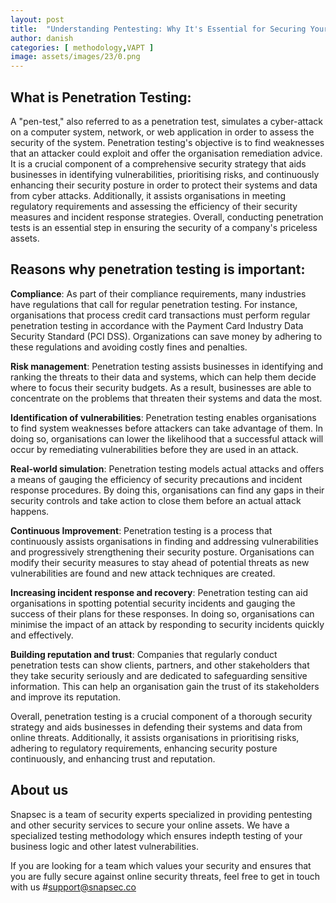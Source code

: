 ```yaml
---
layout: post
title:  "Understanding Pentesting: Why It's Essential for Securing Your Business"
author: danish
categories: [ methodology,VAPT ]
image: assets/images/23/0.png
---
```



## What is Penetration Testing:
A "pen-test," also referred to as a penetration test, simulates a cyber-attack on a computer system, network, or web application in order to assess the security of the system. Penetration testing's objective is to find weaknesses that an attacker could exploit and offer the organisation remediation advice. It is a crucial component of a comprehensive security strategy that aids businesses in identifying vulnerabilities, prioritising risks, and continuously enhancing their security posture in order to protect their systems and data from cyber attacks. Additionally, it assists organisations in meeting regulatory requirements and assessing the efficiency of their security measures and incident response strategies. Overall, conducting penetration tests is an essential step in ensuring the security of a company's priceless assets.

##  Reasons why penetration testing is important:
**Compliance**: As part of their compliance requirements, many industries have regulations that call for regular penetration testing. For instance, organisations that process credit card transactions must perform regular penetration testing in accordance with the Payment Card Industry Data Security Standard (PCI DSS). Organizations can save money by adhering to these regulations and avoiding costly fines and penalties.

**Risk management**: Penetration testing assists businesses in identifying and ranking the threats to their data and systems, which can help them decide where to focus their security budgets. As a result, businesses are able to concentrate on the problems that threaten their systems and data the most.

**Identification of vulnerabilities**: Penetration testing enables organisations to find system weaknesses before attackers can take advantage of them. In doing so, organisations can lower the likelihood that a successful attack will occur by remediating vulnerabilities before they are used in an attack.

**Real-world simulation**: Penetration testing models actual attacks and offers a means of gauging the efficiency of security precautions and incident response procedures. By doing this, organisations can find any gaps in their security controls and take action to close them before an actual attack happens.

**Continuous Improvement**: Penetration testing is a process that continuously assists organisations in finding and addressing vulnerabilities and progressively strengthening their security posture. Organisations can modify their security measures to stay ahead of potential threats as new vulnerabilities are found and new attack techniques are created.

**Increasing incident response and recovery**: Penetration testing can aid organisations in spotting potential security incidents and gauging the success of their plans for these responses. In doing so, organisations can minimise the impact of an attack by responding to security incidents quickly and effectively.

**Building reputation and trust**: Companies that regularly conduct penetration tests can show clients, partners, and other stakeholders that they take security seriously and are dedicated to safeguarding sensitive information. This can help an organisation gain the trust of its stakeholders and improve its reputation.

   Overall, penetration testing is a crucial component of a thorough security strategy and aids businesses in defending their systems and data from online threats. Additionally, it assists organisations in prioritising risks, adhering to regulatory requirements, enhancing security posture continuously, and enhancing trust and reputation.









## About us
Snapsec is a team of security experts specialized in providing pentesting and other security services to secure your online assets. We have a specialized testing methodology which ensures indepth testing of your business logic and other latest vulnerabilities.

If you are looking for a team which values your security and ensures that you are fully secure against online security threats, feel free to get in touch with us #support@snapsec.co
